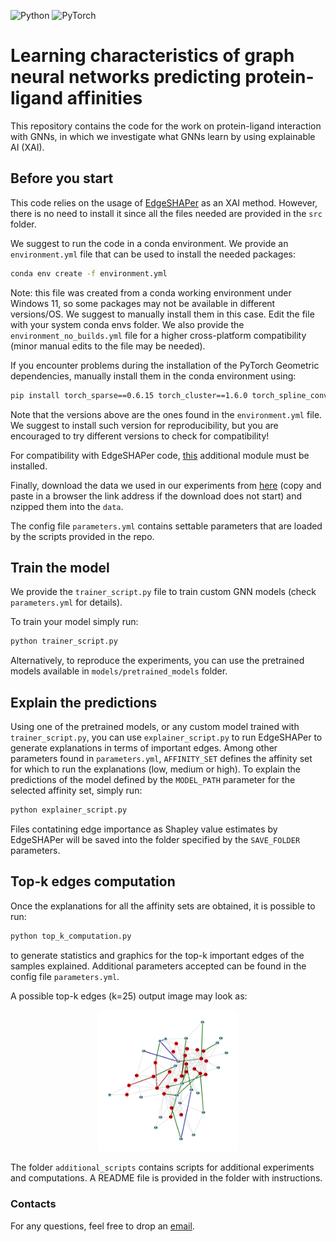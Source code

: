 ![Python](https://img.shields.io/badge/python-3670A0?style=for-the-badge&logo=python&logoColor=ffdd54) ![PyTorch](https://img.shields.io/badge/PyTorch-%23EE4C2C.svg?style=for-the-badge&logo=PyTorch&logoColor=white) 

# Learning characteristics of graph neural networks predicting protein-ligand affinities

This repository contains the code for the work on protein-ligand interaction with GNNs, in which we investigate what GNNs learn by using explainable AI (XAI).

## Before you start
This code relies on the usage of [EdgeSHAPer](https://github.com/AndMastro/EdgeSHAPer) as an XAI method. However, there is no need to install it since all the files needed are provided in the ```src``` folder.

We suggest to run the code in a conda environment. We provide an ```environment.yml``` file that can be used to install the needed packages:

```bash
conda env create -f environment.yml
```

Note: this file was created from a conda working environment under Windows 11, so some packages may not be available in different versions/OS. We suggest to manually install them in this case. Edit the file with your system conda envs folder. We also provide the ```environment_no_builds.yml``` file for a higher cross-platform compatibility (minor manual edits to the file may be needed).

If you encounter problems during the installation of the PyTorch Geometric dependencies, manually install them in the conda environment using:

```bash
pip install torch_sparse==0.6.15 torch_cluster==1.6.0 torch_spline_conv==1.2.1 torch_geometric==2.1.0.post1 -f https://data.pyg.org/whl/torch-1.12.0+cu116.html
```

Note that the versions above are the ones found in the ```environment.yml``` file. We suggest to install such version for reproducibility, but you are encouraged to try different versions to check for compatibility!

For compatibility with EdgeSHAPer code, [this](https://github.com/c-feldmann/rdkit_heatmaps) additional module must be installed. 

Finally, download the data we used in our experiments from [here](http://bioinfo-pharma.u-strasbg.fr/labwebsite/downloads/pdbbind.tgz) (copy and paste in a browser the link address if the download does not start) and nzipped them into the ```data```.

The config file ```parameters.yml``` contains settable parameters that are loaded by the scripts provided in the repo.

## Train the model

We provide the ```trainer_script.py``` file to train custom GNN models (check ```parameters.yml``` for details).

To train your model simply run:

```bash
python trainer_script.py
```
Alternatively, to reproduce the experiments, you can use the pretrained models available in ```models/pretrained_models``` folder.

## Explain the predictions

Using one of the pretrained models, or any custom model trained with ```trainer_script.py```, you can use ```explainer_script.py``` to run EdgeSHAPer to generate explanations in terms of important edges. Among other parameters found in ```parameters.yml```, ```AFFINITY_SET``` defines the affinity set for which to run the explanations (low, medium or high). To explain the predictions of the model defined by the ```MODEL_PATH``` parameter for the selected affinity set, simply run:

```bash
python explainer_script.py
```

Files contatining edge importance as Shapley value estimates by EdgeSHAPer will be saved into the folder specified by the ```SAVE_FOLDER``` parameters.

## Top-k edges computation

Once the explanations for all the affinity sets are obtained, it is possible to run:

```bash
python top_k_computation.py
```

to generate statistics and graphics for the top-k important edges of the samples explained. Additional parameters accepted can be found in the config file ```parameters.yml```.

A possible top-k edges (k=25) output image may look as:

<p align="center">
  <img src="results/explanations/GC_GNN/high affinity/5lwe/5lwe_EdgeSHAPer_top_25_edges_full_graph.png" alt="top-k edges for an example complex" width=45%>
</p>

The folder ```additional_scripts``` contains scripts for additional experiments and computations. A README file is provided in the folder with instructions.

### Contacts

For any questions, feel free to drop an [email](mailto:mastropietro@diag.uniroma1.it).
